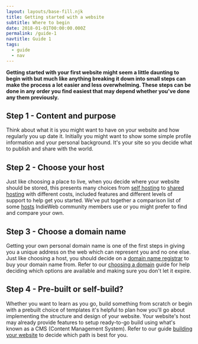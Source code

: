 ```yaml
---
layout: layouts/base-fill.njk
title: Getting started with a website
subtitle: Where to begin
date: 2018-01-01T00:00:00.000Z
permalink: /guide-1
navtitle: Guide 1
tags:
  - guide
  - nav
---
```

**Getting started with your first website might seem a little daunting to begin with but much like anything breaking it down into small steps can make the process a lot easier and less overwhelming. These steps can be done in any order you find easiest that may depend whether you've done any them previously.**

## Step 1 - Content and purpose
Think about what it is you might want to have on your website and how regularly you up date it. Initially you might want to show some simple profile information and your personal background. It's your site so you decide what to publish and share with the world.

## Step 2 - Choose your host
Just like choosing a place to live, when you decide where your website should be stored, this presents many choices from [self hosting](/browse/self-hosting) to [shared hosting](/browse/shared-hosting) with different costs, included features and different levels of support to help get you started. We've put together a comparison list of some [hosts](/browse/hosting) IndieWeb community members use or you might prefer to find and compare your own.

## Step 3 - Choose a domain name
Getting your own personal domain name is one of the first steps in giving you a unique address on the web which can represent you and no one else. Just like choosing a host, you should decide on a [domain name registrar](/browse/domain-name-registrars) to buy your domain name from. Refer to our [choosing a domain](/browse/choosing-a-domain-registrar) guide for help deciding which options are available and making sure you don't let it expire.

## Step 4 - Pre-built or self-build?
Whether you want to learn as you go, build something from scratch or begin with a prebuilt choice of templates it's helpful to plan how you'll go about implementing the structure and design of your website. Your website's host may already provide features to setup ready-to-go build using what's known as a CMS (Content Management System). Refer to our guide [building your website](/browse/building-your-website) to decide which path is best for you.